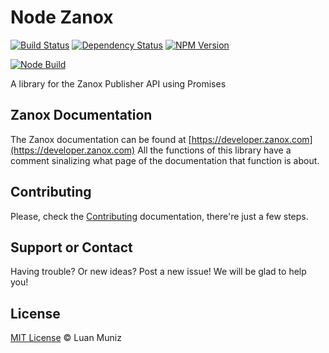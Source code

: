 Node Zanox
===================
[![Build Status][travis-image]][travis-url] [![Dependency Status][depstat-image]][depstat-url] [![NPM Version][node-image]][node-url]

[![Node Build][nodei-image]][nodei-url]

A library for the Zanox Publisher API using Promises

## Zanox Documentation

The Zanox documentation can be found at [https://developer.zanox.com](https://developer.zanox.com)
All the functions of this library have a comment sinalizing what page of the documentation that function is about.

## Contributing

Please, check the [Contributing](CONTRIBUTING.md) documentation, there're just a few steps.

## Support or Contact

Having trouble? Or new ideas? Post a new issue! We will be glad to help you!

## License

[MIT License](http://luanmuniz.mit-license.org) © Luan Muniz

[travis-url]: https://travis-ci.org/luanmuniz/node-zanox
[travis-image]: https://travis-ci.org/luanmuniz/node-zanox.png?branch=master
[depstat-url]: https://david-dm.org/luanmuniz/node-zanox
[depstat-image]: https://david-dm.org/luanmuniz/node-zanox.png
[nodei-image]: https://nodei.co/npm/node-zanox.png
[nodei-url]: https://nodei.co/npm/node-zanox
[node-image]: https://badge.fury.io/js/node-zanox.svg
[node-url]: http://badge.fury.io/js/node-zanox
